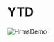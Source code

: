# YTD

![HrmsDemo](https://user-images.githubusercontent.com/66705106/117723084-9d08df00-b1ea-11eb-9847-075b8c8bf59d.png)
